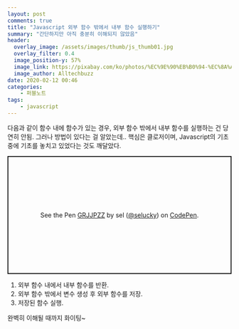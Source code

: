 ```yaml
---
layout: post
comments: true
title: "Javascript 외부 함수 밖에서 내부 함수 실행하기"
summary: "간단하지만 아직 충분히 이해되지 않았음"
header:
  overlay_image: /assets/images/thumb/js_thumb01.jpg
  overlay_filter: 0.4
  image_position-y: 57%
  image_link: https://pixabay.com/ko/photos/%EC%9E%90%EB%B0%94-%EC%8A%A4%ED%81%AC%EB%A6%BD%ED%8A%B8-%ED%94%84%EB%A1%9C%EA%B7%B8%EB%9E%98%EB%A8%B8-%EC%BD%94%EB%93%9C-4523100/
  image_author: Alltechbuzz
date: 2020-02-12 00:46
categories:
    - 퍼블노트
tags:
    - javascript
---
```

다음과 같이 함수 내에 함수가 있는 경우, 외부 함수 밖에서 내부 함수를 실행하는 건 당연히 안됨. 그러나 방법이 있다는 걸 알았는데.. 핵심은 클로저이며, Javascript의 기초 중에 기초를 놓치고 있었다는 것도 깨달았다.

<p class="codepen" data-height="265" data-theme-id="default" data-default-tab="html,result" data-user="selucky" data-slug-hash="GRJJPZZ" style="height: 265px; box-sizing: border-box; display: flex; align-items: center; justify-content: center; border: 2px solid; margin: 1em 0; padding: 1em;" data-pen-title="GRJJPZZ">
  <span>See the Pen <a href="https://codepen.io/selucky/pen/GRJJPZZ">
  GRJJPZZ</a> by sel (<a href="https://codepen.io/selucky">@selucky</a>)
  on <a href="https://codepen.io">CodePen</a>.</span>
</p>
<script async src="https://static.codepen.io/assets/embed/ei.js"></script>

1. 외부 함수 내에서 내부 함수를 반환.
2. 외부 함수 밖에서 변수 생성 후 외부 함수를 저장.
3. 저장된 함수 실행.

완벽히 이해될 때까지 화이팅~